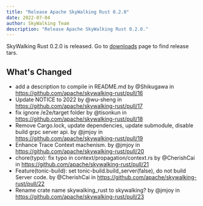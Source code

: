 ```yaml
---
title: "Release Apache SkyWalking Rust 0.2.0"
date: 2022-07-04
author: SkyWalking Team
description: "Release Apache SkyWalking Rust 0.2.0."
---
```


SkyWalking Rust 0.2.0 is released. Go to [downloads](/downloads) page to find release tars.

## What's Changed

- add a description to compile in README.md by @Shikugawa in https://github.com/apache/skywalking-rust/pull/16
- Update NOTICE to 2022 by @wu-sheng in https://github.com/apache/skywalking-rust/pull/17
- fix ignore /e2e/target folder by @tisonkun in https://github.com/apache/skywalking-rust/pull/18
- Remove Cargo.lock, update dependencies, update submodule, disable build grpc server api. by @jmjoy in https://github.com/apache/skywalking-rust/pull/19
- Enhance Trace Context machenism. by @jmjoy in https://github.com/apache/skywalking-rust/pull/20
- chore(typo): fix typo in context/propagation/context.rs by @CherishCai in https://github.com/apache/skywalking-rust/pull/21
- Feature(tonic-build): set tonic-build.build_server(false), do not build Server code. by @CherishCai in https://github.com/apache/skywalking-rust/pull/22
- Rename crate name skywalking_rust to skywalking? by @jmjoy in https://github.com/apache/skywalking-rust/pull/23
